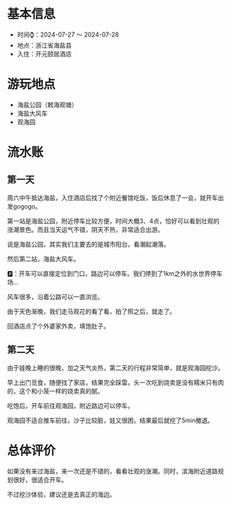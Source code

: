 # 基本信息
* 时间⌚️：2024-07-27 ～ 2024-07-28
* 地点：浙江省海盐县
* 入住：开元颐居酒店

# 游玩地点
* 海盐公园（敕海观塘）
* 海盐大风车
* 观海园

# 流水账
## 第一天
周六中午抵达海盐，入住酒店后找了个附近餐馆吃饭，饭后休息了一会，就开车出发gogogo。

第一站是海盐公园，附近停车比较方便，时间大概3、4点，恰好可以看到壮观的涨潮景色。而且当天运气不错，阴天不热，非常适合出游。

说是海盐公园，其实我们主要去的是城市阳台，看潮起潮落。

然后第二站，海盐大风车。

🅿️：开车可以直接定位到门口，路边可以停车。我们停到了1km之外的水世界停车场...

风车很多，沿着公路可以一直浏览。

由于天色渐晚，我们走马观花的看了看，拍了照之后，就走了。

回酒店点了个外婆家外卖，填饱肚子。

## 第二天
由于娃晚上睡的很晚，加之天气炎热，第二天的行程非常简单，就是观海园挖沙。

早上出门觅食，随便找了家店，结果完全踩雷。头一次吃到烧卖是没有糯米只有肉的，这个和小笼一样的烧卖真的腻。

吃饱后，开车前往观海园，附近路边可以停车。

观海园不适合推车前往，沙子比较脏，娃又很困，结果最后就挖了5min撤退。


# 总体评价
如果没有来过海盐，来一次还是不错的，看看壮观的涨潮。同时，滨海附近道路规划很好，很适合开车。

不过挖沙体验，建议还是去真正的海边。
